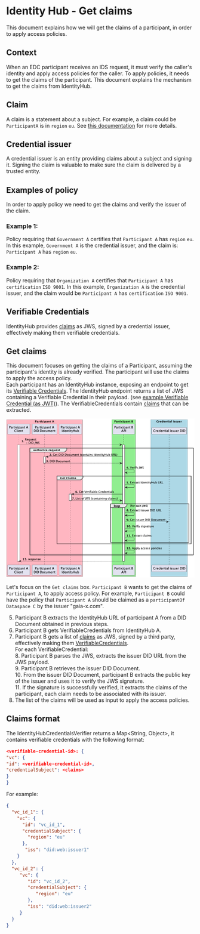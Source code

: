 # Identity Hub - Get claims

This document explains how we will get the claims of a participant, in order to apply access policies.

## Context

When an EDC participant receives an IDS request, it must verify the caller's identity and apply access policies for the caller.
To apply policies, it needs to get the claims of the participant.
This document explains the mechanism to get the claims from IdentityHub.

## Claim

A claim is a statement about a subject. For example, a claim could be `ParticipantA` is in `region` `eu`.
See [this documentation](https://www.w3.org/TR/vc-data-model/#claims) for more details.

## Credential issuer

A credential issuer is an entity providing claims about a subject and signing it.
Signing the claim is valuable to make sure the claim is delivered by a trusted entity.

## Examples of policy

In order to apply policy we need to get the claims and verify the issuer of the claim.

### Example 1:

Policy requiring that `Government A` certifies that `Participant A` has `region` `eu`.
In this example, `Government A` is the credential issuer, and the claim is: `Participant A` has `region` `eu`.

### Example 2:

Policy requiring that `Organization A` certifies that `Participant A` has `certification` `ISO 9001`.
In this example, `Organization A` is the credential issuer, and the claim would be `Participant A` has `certification` `ISO 9001`.

## Verifiable Credentials

IdentityHub provides [claims](https://www.w3.org/TR/vc-data-model/#claims) as JWS, signed by a credential issuer, effectively making them verifiable credentials.  

## Get claims

This document focuses on getting the claims of a Participant, assuming the participant's identity is already verified.
The participant will use the claims to apply the access policy.  
Each participant has an IdentityHub instance, exposing an endpoint to get its [Verifiable Credentials](https://www.w3.org/TR/vc-data-model/).
The IdentityHub endpoint returns a list of JWS containing a Verifiable Credential in their payload.
(see [example Verifiable Credential (as JWT)](https://www.w3.org/TR/vc-data-model/#example-usage-of-the-credentialsubject-property)).
The VerifiableCredentials contain [claims](https://www.w3.org/TR/vc-data-model/#claims) that can be extracted.

![Apply policy flow](apply-policies-flow.png)

Let's focus on the `Get claims` box.
`Participant B` wants to get the claims of `Participant A`, to apply access policy.
For example, `Participant B` could have the policy that `Participant A` should be claimed as a `participantOf`
`Dataspace C` by the issuer "gaia-x.com".

5. Participant B extracts the IdentityHub URL of participant A from a DID Document obtained in previous steps.
6. Participant B gets VerifiableCredentials from IdentityHub A.
7. Participant B gets a list of [claims](https://www.w3.org/TR/vc-data-model/#claims) as JWS, signed by a third party, effectively making them [VerifiableCredentials](https://www.w3.org/TR/vc-data-model).  
For each VerifiableCredential:  
   8. Participant B parses the JWS, extracts the issuer DID URL from the JWS payload.  
   9. Participant B retrieves the issuer DID Document.  
   10. From the issuer DID Document, participant B extracts the public key of the issuer and uses it to verify the JWS signature.  
   11. If the signature is successfully verified, it extracts the claims of the participant, each claim needs to be associated with its issuer.  
12. The list of the claims will be used as input to apply the access policies.

## Claims format

The IdentityHubCredentialsVerifier returns a Map<String, Object>, it contains verifiable credentials with the following format:

```json
<verifiable-credential-id>: {
"vc": {
"id": <verifiable-credential-id>,
"credentialSubject": <claims>
}
}
```

For example:
```json
{
  "vc_id_1": {
    "vc": {
      "id": "vc_id_1",
      "credentialSubject": {
        "region": "eu"
      }, 
       "iss": "did:web:issuer1"
    }
  },
  "vc_id_2": {
     "vc": {
        "id": "vc_id_2",
        "credentialSubject": {
           "region": "eu"
        },
        "iss": "did:web:issuer2"
     }
  }
}
```